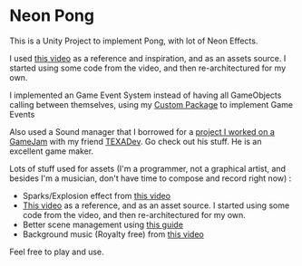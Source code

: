 # Neon Pong
This is a Unity Project to implement Pong, with lot of Neon Effects. 

I used [this video](https://www.youtube.com/watch?v=JZvNFrS7wTM&t=131s) as a reference and inspiration, and as an assets source. I started using some code from the video, and then re-architectured for my own.

I implemented an Game Event System instead of having all GameObjects calling between themselves, using my [Custom Package](https://github.com/ggMartinez/Unity-Event-System-Package) to implement Game Events

Also used a Sound manager that I borrowed for a [project I worked on a GameJam](https://texadev.itch.io/milkshake) with my friend [TEXADev](https://texadev.itch.io/). Go check out his stuff. He is an excellent game maker.

Lots of stuff used for assets (I'm a programmer, not a graphical artist, and besides I'm a musician, don't have time to compose and record right now) :
* Sparks/Explosion effect from [this video](https://www.youtube.com/watch?v=2qeNu2QApAM)
* [This video](https://www.youtube.com/watch?v=JZvNFrS7wTM&t=131s) as a reference, and as an asset source. I started using some code from the video, and then re-architectured for my own.
* Better scene management using [this guide](https://blog.unity.com/engine-platform/achieve-better-scene-workflow-with-scriptableobjects)
* Background music (Royalty free) from [this video](https://www.youtube.com/watch?v=3Em2QM1QtQQ)

Feel free to play and use.
